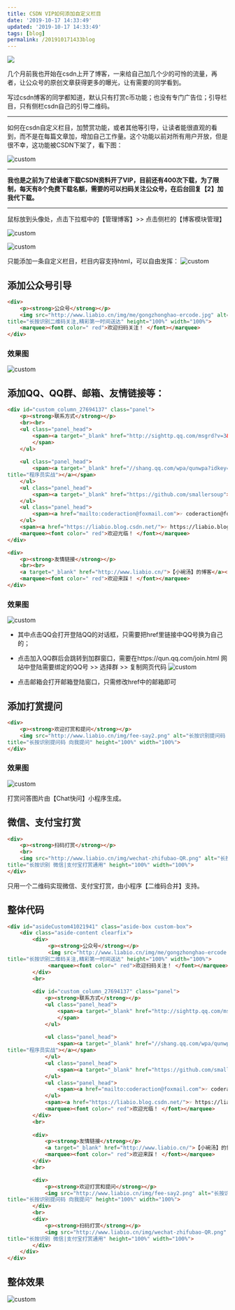 ```yaml
---
title: CSDN VIP如何添加自定义栏目
date: '2019-10-17 14:33:49'
updated: '2019-10-17 14:33:49'
tags: [blog]
permalink: /201910171433blog
---
```

![](https://img.hacpai.com/bing/20180806.jpg?imageView2/1/w/960/h/540/interlace/1/q/100)

几个月前我也开始在csdn上开了博客，一来给自己加几个少的可怜的流量，再者，让公众号的原创文章获得更多的曝光，让有需要的同学看到。

写过csdn博客的同学都知道，默认只有打赏c币功能；也没有专门广告位；引导栏目，只有侧栏csdn自己的引导二维码。

----

如何在csdn自定义栏目，加赞赏功能，或者其他等引导，让读者能很直观的看到，而不是在每篇文章加，增加自己工作量。这个功能以前对所有用户开放，但是很不幸，这功能被CSDN下架了，看下图：

![custom](https://cdn.jsdelivr.net/gh/smallersoup/jsDelivr-cdn@main/blog/artical/csdnimg/2019101523524513.png)

----

**我也是之前为了给读者下载CSDN资料开了VIP，目前还有400次下载，为了限制，每天有8个免费下载名额，需要的可以扫码关注公众号，在后台回复【2】加我代下载。**

----

鼠标放到头像处，点击下拉框中的【管理博客】>> 点击侧栏的【博客模块管理】

![custom](https://cdn.jsdelivr.net/gh/smallersoup/jsDelivr-cdn@main/blog/artical/csdnimg/20191015235245852.png)

![custom](https://cdn.jsdelivr.net/gh/smallersoup/jsDelivr-cdn@main/blog/artical/csdnimg/20191015235246987.png)

只能添加一条自定义栏目，栏目内容支持html，可以自由发挥：
![custom](https://cdn.jsdelivr.net/gh/smallersoup/jsDelivr-cdn@main/blog/artical/csdnimg/20191015235248215.png)

## 添加公众号引导
```html
<div>
    <p><strong>公众号</strong></p>
    <img src="http://www.liabio.cn/img/me/gongzhonghao-ercode.jpg" alt="长按识别二维码关注,精彩第一时间送达" ---
title="长按识别二维码关注,精彩第一时间送达" height="100%" width="100%">
    <marquee><font color=" red">欢迎扫码关注！ </font></marquee>
</div>
```
### 效果图
![custom](https://cdn.jsdelivr.net/gh/smallersoup/jsDelivr-cdn@main/blog/artical/csdnimg/20191015235249267.png)

## 添加QQ、QQ群、邮箱、友情链接等：
```html
<div id="custom_column_27694137" class="panel">
    <p><strong>联系方式</strong></p>
    <br><br>
    <ul class="panel_head">
        <span><a target="_blank" href="http://sighttp.qq.com/msgrd?v=3&uin=1939137617&site=&menu=yes">☞ 本人QQ: 1939137617</a>
        </span>
    </ul>
    
    <ul class="panel_head">
        <span><a target="_blank" href="//shang.qq.com/wpa/qunwpa?idkey=1a08adf5d7f9d49a2a83bb0d3b4acf0e94554895e12dc657ecfb88d706d82673"><img border="0" src="//pub.idqqimg.com/wpa/images/group.png" alt="程序员实战" ---
title="程序员实战"></a></span>
    </ul>
    <ul class="panel_head">
        <span><a target="_blank" href="https://github.com/smallersoup">☞ github.com/smallersoup</a></span>
    </ul>
    <ul class="panel_head">
        <span><a href="mailto:coderaction@foxmail.com">☞ coderaction@foxmail.com</a></span>
    </ul>
    <span><a href="https://liabio.blog.csdn.net/">☞ https://liabio.blog.csdn.net/</a></span>
    <marquee><font color=" red">欢迎光临！ </font></marquee>
</div>

<div>
    <p><strong>友情链接</strong></p>
    <br><br>
    <a target="_blank" href="http://www.liabio.cn/">【小碗汤】的博客</a><br><br>
    <marquee><font color=" red">欢迎来踩！ </font></marquee>
</div>
```
### 效果图
![custom](https://cdn.jsdelivr.net/gh/smallersoup/jsDelivr-cdn@main/blog/artical/csdnimg/20191015235249524.png)

* 其中点击QQ会打开登陆QQ的对话框，只需要把href里链接中QQ号换为自己的；

* 点击加入QQ群后会跳转到加群窗口，需要在https://qun.qq.com/join.html 网站中登陆需要绑定的QQ号 >> 选择群 >> 复制网页代码
![custom](https://cdn.jsdelivr.net/gh/smallersoup/jsDelivr-cdn@main/blog/artical/csdnimg/20191015235250148.png)

* 点击邮箱会打开邮箱登陆窗口，只需修改href中的邮箱即可

## 添加打赏提问
```html
<div>
    <p><strong>欢迎打赏和提问</strong></p>
    <img src="http://www.liabio.cn/img/fee-say2.png" alt="长按识别提问码 向我提问" ---
title="长按识别提问码 向我提问" height="100%" width="100%">
</div>
```

### 效果图
![custom](https://cdn.jsdelivr.net/gh/smallersoup/jsDelivr-cdn@main/blog/artical/csdnimg/20191015235251206.png)

打赏问答图片由【Chat快问】小程序生成。

## 微信、支付宝打赏
```html
<div>
    <p><strong>扫码打赏</strong></p>
    <br>
    <img src="http://www.liabio.cn/img/wechat-zhifubao-QR.png" alt="长按识别 微信|支付宝打赏通用" ---
title="长按识别 微信|支付宝打赏通用" height="100%" width="100%">
</div>
```

只用一个二维码实现微信、支付宝打赏，由小程序【二维码合并】支持。

## 整体代码
```html
<div id="asideCustom41021941" class="aside-box custom-box">
    <div class="aside-content clearfix">
        <div>
             <p><strong>公众号</strong></p>
             <img src="http://www.liabio.cn/img/me/gongzhonghao-ercode.jpg" alt="长按识别二维码关注,精彩第一时间送达" ---
title="长按识别二维码关注,精彩第一时间送达" height="100%" width="100%">
             <marquee><font color=" red">欢迎扫码关注！ </font></marquee>
        </div>
        <br>
        
        <div id="custom_column_27694137" class="panel">
            <p><strong>联系方式</strong></p>
            <ul class="panel_head">
                <span><a target="_blank" href="http://sighttp.qq.com/msgrd?v=3&uin=1939137617&site=&menu=yes">☞ 本人QQ: 1939137617</a>
                </span>
            </ul>
            
            <ul class="panel_head">
                <span><a target="_blank" href="//shang.qq.com/wpa/qunwpa?idkey=1a08adf5d7f9d49a2a83bb0d3b4acf0e94554895e12dc657ecfb88d706d82673"><img border="0" src="//pub.idqqimg.com/wpa/images/group.png" alt="程序员实战" ---
title="程序员实战"></a></span>
            </ul>
            <ul class="panel_head">
                <span><a target="_blank" href="https://github.com/smallersoup">☞ github.com/smallersoup</a></span>
            </ul>
            <ul class="panel_head">
                <span><a href="mailto:coderaction@foxmail.com">☞ coderaction@foxmail.com</a></span>
            </ul>
            <span><a href="https://liabio.blog.csdn.net/">☞ https://liabio.blog.csdn.net/</a></span>
            <marquee><font color=" red">欢迎光临！ </font></marquee>
        </div>
        <br>
        
        <div>
            <p><strong>友情链接</strong></p>
            <a target="_blank" href="http://www.liabio.cn/">【小碗汤】的博客</a><br><br>
            <marquee><font color=" red">欢迎来踩！ </font></marquee>
        </div>
        <br>

        <div>
            <p><strong>欢迎打赏和提问</strong></p>
            <img src="http://www.liabio.cn/img/fee-say2.png" alt="长按识别提问码 向我提问" ---
title="长按识别提问码 向我提问" height="100%" width="100%">
        </div>
        <br>
        <div>
            <p><strong>扫码打赏</strong></p>
            <img src="http://www.liabio.cn/img/wechat-zhifubao-QR.png" alt="长按识别 微信|支付宝打赏通用" ---
title="长按识别 微信|支付宝打赏通用" height="100%" width="100%">
        </div>
    </div>
</div>
```


## 整体效果
![custom](https://cdn.jsdelivr.net/gh/smallersoup/jsDelivr-cdn@main/blog/artical/csdnimg/20191015235253724.png)



